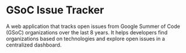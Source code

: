 # GSoC Issue Tracker  
A web application that tracks open issues from Google Summer of Code (GSoC) organizations over the last 8 years. It helps developers find organizations based on technologies and explore open issues in a centralized dashboard.
